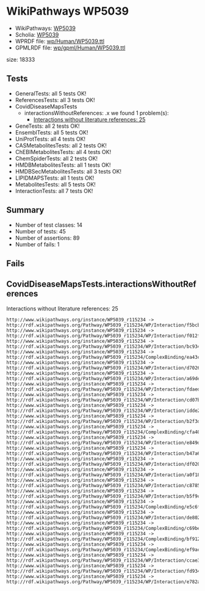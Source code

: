 # WikiPathways WP5039

* WikiPathways: [WP5039](https://identifiers.org/wikipathways:WP5039)
* Scholia: [WP5039](https://scholia.toolforge.org/wikipathways/WP5039)
* WPRDF file: [wp/Human/WP5039.ttl](../wp/Human/WP5039.ttl)
* GPMLRDF file: [wp/gpml/Human/WP5039.ttl](../wp/gpml/Human/WP5039.ttl)

size: 18333
## Tests
* GeneralTests: all 5 tests OK!
* ReferencesTests: all 3 tests OK!
* CovidDiseaseMapsTests
    * interactionsWithoutReferences: .x we found 1 problem(s):
        * [Interactions without literature references: 25](#9701cd05)
* GeneTests: all 2 tests OK!
* EnsemblTests: all 5 tests OK!
* UniProtTests: all 4 tests OK!
* CASMetabolitesTests: all 2 tests OK!
* ChEBIMetabolitesTests: all 4 tests OK!
* ChemSpiderTests: all 2 tests OK!
* HMDBMetabolitesTests: all 1 tests OK!
* HMDBSecMetabolitesTests: all 3 tests OK!
* LIPIDMAPSTests: all 1 tests OK!
* MetabolitesTests: all 5 tests OK!
* InteractionTests: all 7 tests OK!


## Summary

* Number of test classes: 14
* Number of tests: 45
* Number of assertions: 89
* Number of fails: 1

## Fails

<a name="9701cd05" />

## CovidDiseaseMapsTests.interactionsWithoutReferences

Interactions without literature references: 25
```
http://www.wikipathways.org/instance/WP5039_r115234 -> http://rdf.wikipathways.org/Pathway/WP5039_r115234/WP/Interaction/f5bcb
http://www.wikipathways.org/instance/WP5039_r115234 -> http://rdf.wikipathways.org/Pathway/WP5039_r115234/WP/Interaction/f012f
http://www.wikipathways.org/instance/WP5039_r115234 -> http://rdf.wikipathways.org/Pathway/WP5039_r115234/WP/Interaction/bc934
http://www.wikipathways.org/instance/WP5039_r115234 -> http://rdf.wikipathways.org/Pathway/WP5039_r115234/ComplexBinding/ea43c
http://www.wikipathways.org/instance/WP5039_r115234 -> http://rdf.wikipathways.org/Pathway/WP5039_r115234/WP/Interaction/d7026
http://www.wikipathways.org/instance/WP5039_r115234 -> http://rdf.wikipathways.org/Pathway/WP5039_r115234/WP/Interaction/a69de
http://www.wikipathways.org/instance/WP5039_r115234 -> http://rdf.wikipathways.org/Pathway/WP5039_r115234/WP/Interaction/fdaed
http://www.wikipathways.org/instance/WP5039_r115234 -> http://rdf.wikipathways.org/Pathway/WP5039_r115234/WP/Interaction/cd07b
http://www.wikipathways.org/instance/WP5039_r115234 -> http://rdf.wikipathways.org/Pathway/WP5039_r115234/WP/Interaction/idde2be3e1
http://www.wikipathways.org/instance/WP5039_r115234 -> http://rdf.wikipathways.org/Pathway/WP5039_r115234/WP/Interaction/b2f3d
http://www.wikipathways.org/instance/WP5039_r115234 -> http://rdf.wikipathways.org/Pathway/WP5039_r115234/ComplexBinding/cfa40
http://www.wikipathways.org/instance/WP5039_r115234 -> http://rdf.wikipathways.org/Pathway/WP5039_r115234/WP/Interaction/e849d
http://www.wikipathways.org/instance/WP5039_r115234 -> http://rdf.wikipathways.org/Pathway/WP5039_r115234/WP/Interaction/b47a6
http://www.wikipathways.org/instance/WP5039_r115234 -> http://rdf.wikipathways.org/Pathway/WP5039_r115234/WP/Interaction/df020
http://www.wikipathways.org/instance/WP5039_r115234 -> http://rdf.wikipathways.org/Pathway/WP5039_r115234/WP/Interaction/a0f18
http://www.wikipathways.org/instance/WP5039_r115234 -> http://rdf.wikipathways.org/Pathway/WP5039_r115234/WP/Interaction/c8785
http://www.wikipathways.org/instance/WP5039_r115234 -> http://rdf.wikipathways.org/Pathway/WP5039_r115234/WP/Interaction/b5f9c
http://www.wikipathways.org/instance/WP5039_r115234 -> http://rdf.wikipathways.org/Pathway/WP5039_r115234/ComplexBinding/e5c6f
http://www.wikipathways.org/instance/WP5039_r115234 -> http://rdf.wikipathways.org/Pathway/WP5039_r115234/WP/Interaction/de802
http://www.wikipathways.org/instance/WP5039_r115234 -> http://rdf.wikipathways.org/Pathway/WP5039_r115234/ComplexBinding/c69be
http://www.wikipathways.org/instance/WP5039_r115234 -> http://rdf.wikipathways.org/Pathway/WP5039_r115234/ComplexBinding/bf912
http://www.wikipathways.org/instance/WP5039_r115234 -> http://rdf.wikipathways.org/Pathway/WP5039_r115234/ComplexBinding/ef9ac
http://www.wikipathways.org/instance/WP5039_r115234 -> http://rdf.wikipathways.org/Pathway/WP5039_r115234/WP/Interaction/ccae3
http://www.wikipathways.org/instance/WP5039_r115234 -> http://rdf.wikipathways.org/Pathway/WP5039_r115234/WP/Interaction/fd934
http://www.wikipathways.org/instance/WP5039_r115234 -> http://rdf.wikipathways.org/Pathway/WP5039_r115234/WP/Interaction/e782a

```
